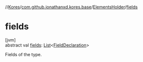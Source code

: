 //[Kores](../../../index.md)/[com.github.jonathanxd.kores.base](../index.md)/[ElementsHolder](index.md)/[fields](fields.md)

# fields

[jvm]\
abstract val [fields](fields.md): [List](https://kotlinlang.org/api/latest/jvm/stdlib/kotlin.collections/-list/index.html)<[FieldDeclaration](../-field-declaration/index.md)>

Fields of the type.
